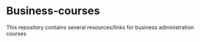 # Business-courses

This repository contains several resources/links for business administration courses

